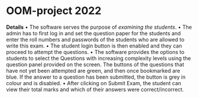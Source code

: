 # OOM-project 2022
**Details** 
• The software serves the purpose of _examining the students_.
• The admin has to first log in and set the question paper for the students and enter the roll numbers and passwords of the students who are allowed to write this exam.
• The student login button is then enabled and they can proceed to attempt the questions.
• The software provides the options to students to select the Questions with increasing complexity levels using the question panel provided on the screen. The buttons of the
questions that have not yet been attempted are green, and then once bookmarked are blue. If the answer to a question has been submitted, the button is grey in colour and is
disabled.
• After clicking on Submit Exam, the student can view their total marks and which of their answers were correct/incorrect.
